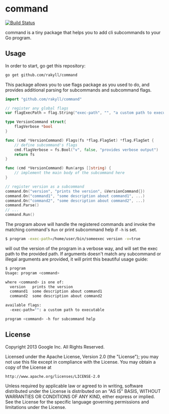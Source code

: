 # command

[![Build Status](https://travis-ci.org/rakyll/command.png?branch=master)](https://travis-ci.org/rakyll/command)

command is a tiny package that helps you to add cli subcommands to your Go program.

## Usage

In order to start, go get this repository:

~~~ sh
go get github.com/rakyll/command
~~~

This package allows you to use flags package as you used to do, and provides additional parsing for subcommands and subcommand flags.

~~~ go
import "github.com/rakyll/command"

// register any global flags
var flagExecPath = flag.String("exec-path", "", "a custom path to executable")

type VersionCommand struct{
	flagVerbose *bool
}

func (cmd *VersionCommand) Flags(fs *flag.FlagSet) *flag.FlagSet {
	// define subcommand's flags
	cmd.flagVerbose = fs.Bool("v", false, "provides verbose output")
	return fs
}

func (cmd *VersionCommand) Run(args []string) {
	// implement the main body of the subcommand here
}

// register version as a subcommand
command.On("version", "prints the version", &VersionCommand{})
command.On("command1", "some description about command1", ...)
command.On("command2", "some description about command2", ...)
command.Parse()
// ...
command.Run()
~~~

The program above will handle the registered commands and invoke the matching command's `Run` or print subcommand help if `-h` is set.

~~~ sh
$ program -exec-path=/home/user/bin/someexec version -v=true
~~~

will out the version of the program in a verbose way, and will set the exec path to the provided path. If arguments doesn't match any subcommand or illegal arguments are provided, it will print this beautiful usage guide:

~~~ sh
$ program
Usage: program <command>

where <command> is one of:
  version   prints the version
  command1  some description about command1
  command2  some description about command2

available flags:
  -exec-path="": a custom path to executable

program <command> -h for subcommand help
~~~

## License

Copyright 2013 Google Inc. All Rights Reserved.

Licensed under the Apache License, Version 2.0 (the "License");
you may not use this file except in compliance with the License.
You may obtain a copy of the License at

    http://www.apache.org/licenses/LICENSE-2.0

Unless required by applicable law or agreed to in writing, software
distributed under the License is distributed on an "AS IS" BASIS,
WITHOUT WARRANTIES OR CONDITIONS OF ANY KIND, either express or implied.
See the License for the specific language governing permissions and
limitations under the License.
